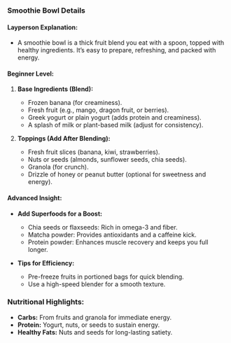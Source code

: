 ### Smoothie Bowl Details  

#### Layperson Explanation:  
- A smoothie bowl is a thick fruit blend you eat with a spoon, topped with healthy ingredients. It’s easy to prepare, refreshing, and packed with energy.  

#### Beginner Level:  
1. **Base Ingredients (Blend):**  
   - Frozen banana (for creaminess).  
   - Fresh fruit (e.g., mango, dragon fruit, or berries).  
   - Greek yogurt or plain yogurt (adds protein and creaminess).  
   - A splash of milk or plant-based milk (adjust for consistency).  

2. **Toppings (Add After Blending):**  
   - Fresh fruit slices (banana, kiwi, strawberries).  
   - Nuts or seeds (almonds, sunflower seeds, chia seeds).  
   - Granola (for crunch).  
   - Drizzle of honey or peanut butter (optional for sweetness and energy).  

#### Advanced Insight:  
- **Add Superfoods for a Boost:**  
   - Chia seeds or flaxseeds: Rich in omega-3 and fiber.  
   - Matcha powder: Provides antioxidants and a caffeine kick.  
   - Protein powder: Enhances muscle recovery and keeps you full longer.  

- **Tips for Efficiency:**  
   - Pre-freeze fruits in portioned bags for quick blending.  
   - Use a high-speed blender for a smooth texture.  

### Nutritional Highlights:  
- **Carbs:** From fruits and granola for immediate energy.  
- **Protein:** Yogurt, nuts, or seeds to sustain energy.  
- **Healthy Fats:** Nuts and seeds for long-lasting satiety.  
